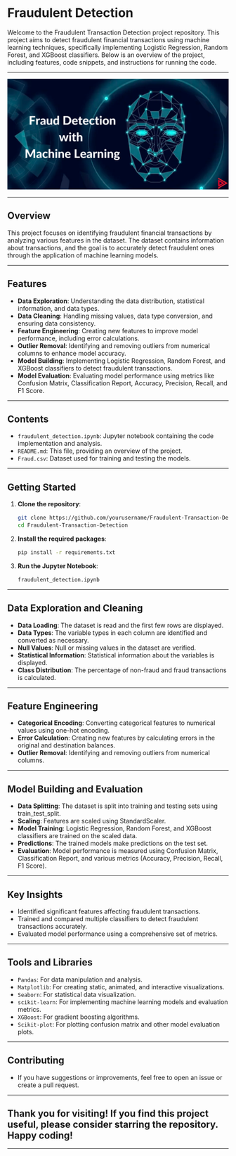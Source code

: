 # Fraudulent Detection

Welcome to the Fraudulent Transaction Detection project repository. This project aims to detect fraudulent financial transactions using machine learning techniques, specifically implementing Logistic Regression, Random Forest, and XGBoost classifiers. Below is an overview of the project, including features, code snippets, and instructions for running the code.

---

<div align="center">
  <img src="./Fraud-Detection.png" alt="Fraud Detection" style="border:none;">
</div>

---

## Overview

This project focuses on identifying fraudulent financial transactions by analyzing various features in the dataset. The dataset contains information about transactions, and the goal is to accurately detect fraudulent ones through the application of machine learning models.

---

## Features

- **Data Exploration**: Understanding the data distribution, statistical information, and data types.
- **Data Cleaning**: Handling missing values, data type conversion, and ensuring data consistency.
- **Feature Engineering**: Creating new features to improve model performance, including error calculations.
- **Outlier Removal**: Identifying and removing outliers from numerical columns to enhance model accuracy.
- **Model Building**: Implementing Logistic Regression, Random Forest, and XGBoost classifiers to detect fraudulent transactions.
- **Model Evaluation**: Evaluating model performance using metrics like Confusion Matrix, Classification Report, Accuracy, Precision, Recall, and F1 Score.

---

## Contents

- `fraudulent_detection.ipynb`: Jupyter notebook containing the code implementation and analysis.
- `README.md`: This file, providing an overview of the project.
- `Fraud.csv`: Dataset used for training and testing the models.

---

## Getting Started

1. **Clone the repository**:
   ```bash
   git clone https://github.com/yourusername/Fraudulent-Transaction-Detection.git
   cd Fraudulent-Transaction-Detection
2. **Install the required packages**:
   ```bash
   pip install -r requirements.txt
3. **Run the Jupyter Notebook**:
   ```bash
   fraudulent_detection.ipynb

---

## Data Exploration and Cleaning
- **Data Loading**: The dataset is read and the first few rows are displayed.
- **Data Types**: The variable types in each column are identified and converted as necessary.
- **Null Values**: Null or missing values in the dataset are verified.
- **Statistical Information**: Statistical information about the variables is displayed.
- **Class Distribution**: The percentage of non-fraud and fraud transactions is calculated.

---

## Feature Engineering
- **Categorical Encoding**: Converting categorical features to numerical values using one-hot encoding.
- **Error Calculation**: Creating new features by calculating errors in the original and destination balances.
- **Outlier Removal**: Identifying and removing outliers from numerical columns.

---

## Model Building and Evaluation
- **Data Splitting**: The dataset is split into training and testing sets using train_test_split.
- **Scaling**: Features are scaled using StandardScaler.
- **Model Training**: Logistic Regression, Random Forest, and XGBoost classifiers are trained on the scaled data.
- **Predictions**: The trained models make predictions on the test set.
- **Evaluation**: Model performance is measured using Confusion Matrix, Classification Report, and various metrics (Accuracy, Precision, Recall, F1 Score).

---

## Key Insights
- Identified significant features affecting fraudulent transactions.
- Trained and compared multiple classifiers to detect fraudulent transactions accurately.
- Evaluated model performance using a comprehensive set of metrics.

---

## Tools and Libraries
- `Pandas`: For data manipulation and analysis.
- `Matplotlib`: For creating static, animated, and interactive visualizations.
- `Seaborn`: For statistical data visualization.
- `scikit-learn`: For implementing machine learning models and evaluation metrics.
- `XGBoost`: For gradient boosting algorithms.
- `Scikit-plot`: For plotting confusion matrix and other model evaluation plots.

---

## Contributing
- If you have suggestions or improvements, feel free to open an issue or create a pull request.

---

## Thank you for visiting! If you find this project useful, please consider starring the repository. Happy coding!

---
